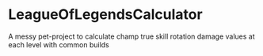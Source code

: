 # LeagueOfLegendsCalculator
A messy pet-project to calculate champ true skill rotation damage values at each level with common builds

